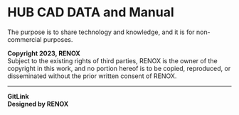 # HUB CAD DATA and Manual
The purpose is to share technology and knowledge, and it is for non-commercial purposes.

**Copyright 2023, RENOX**</br>
Subject to the existing rights of third parties, RENOX is the owner of the copyright in this work, and no portion hereof is to be copied, reproduced, or disseminated without the prior written consent of RENOX.

---
**GitLink**<br>
**Designed by RENOX**
